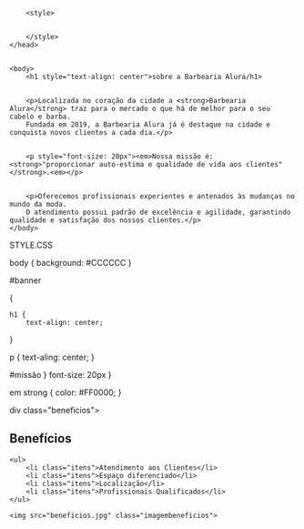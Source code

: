 <!DOCTYPE html>
<html lang="pt-br">
    <head>
        <meta charset="UTF-8">
        <title>Barbearia Alura</title>
        <link.rel="stylesheet".href="style.css">


        <style>


        </style>
    </head>


    <body>
        <h1 style="text-align: center">sobre a Barbearia Alura/h1>


        <p>Localizada no coração da cidade a <strong>Barbearia Alura</strong> traz para o mercado o que há de melhor para o seu cabelo e barba. 
        Fundada em 2019, a Barbearia Alura já é destaque na cidade e conquista novos clientes a cada dia.</p>


        <p style="font-size: 20px"><em>Nossa missão é: <strong>"proporcionar auto-estima e qualidade de vida aos clientes"</strong>.<em></p>


        <p>Oferecemos profissionais experientes e antenados às mudanças no mundo da moda. 
        O atendimento possui padrão de excelência e agilidade, garantindo qualidade e satisfação dos nossos clientes.</p>
    </body>
</html> 

STYLE.CSS

body {
    background: #CCCCCC
}

#banner

{

    h1 {
        text-align: center;
}

p {
      text-aling: center;
}

#missão }
        font-size: 20px
}

em strong {
    color: #FF0000;
}

div class="beneficios">
    <h2>Benefícios</h2>

    <ul>
        <li class="itens">Atendimento aos Clientes</li>
        <li class="itens">Espaço diferenciado</li>
        <li class="itens">Localização</li>
        <li class="itens">Profissionais Qualificados</li>
    </ul>

    <img src="beneficios.jpg" class="imagembeneficios">
</div>
